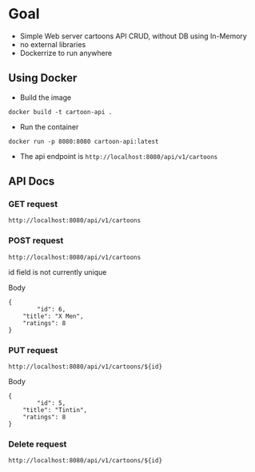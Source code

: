 # Goal

- Simple Web server cartoons API CRUD, without DB using In-Memory
- no external libraries
- Dockerrize to run anywhere

## Using Docker

- Build the image

```
docker build -t cartoon-api .
```

- Run the container

```
docker run -p 8080:8080 cartoon-api:latest
```

- The api endpoint is `http://localhost:8080/api/v1/cartoons`

## API Docs

### GET request

`http://localhost:8080/api/v1/cartoons`

### POST request

`http://localhost:8080/api/v1/cartoons`

id field is not currently unique

Body

```
{
		"id": 6,
    "title": "X Men",
    "ratings": 8
}
```

### PUT request

`http://localhost:8080/api/v1/cartoons/${id}`

Body

```
{
		"id": 5,
    "title": "Tintin",
    "ratings": 8
}
```

### Delete request

`http://localhost:8080/api/v1/cartoons/${id}`
